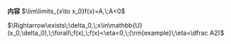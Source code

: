 **内容**
$\lim\limits_{x\to x_0}f(x)=A,\;A<0$

$\Rightarrow\exists\;\delta_0,\;x\in\mathbb{U}(x_0,\delta_0),\;\forall\;f(x),\;f(x)<\eta<0,\;(\rm{example}\;\eta=\dfrac A2)$

